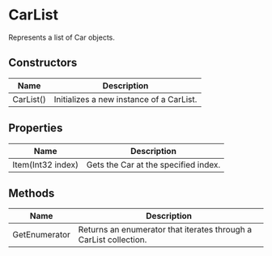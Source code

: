 # CarList

Represents a list of Car objects.



## Constructors

| Name            | Description        |
|-----------------|--------------------|
| CarList() |  Initializes a new instance of a CarList. 


## Properties

| Name            | Description        |
|-----------------|--------------------|
| Item(Int32 index)   |  Gets the Car at the specified index. 


## Methods

| Name            | Description        |
|-----------------|--------------------|
| GetEnumerator   |  Returns an enumerator that iterates through a CarList collection. 


